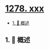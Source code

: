 # [1278. xxx](https://github.com/Tdahuyou/TNotes.leetcode/tree/main/notes/1278.%20xxx)

<!-- region:toc -->

- [1. 📝 概述](#1--概述)

<!-- endregion:toc -->

## 1. 📝 概述
